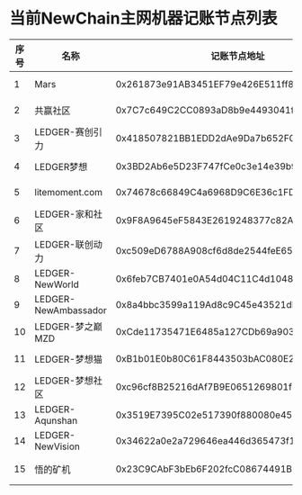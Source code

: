 # 当前NewChain主网机器记账节点列表

序号 |名称 | 记账节点地址 | RPC Url |  NewPay社群节点名  | 节点发起人地址
--|--|--|--|--|--
1| Mars | 0x261873e91AB3451EF79e426E511ff8F38A171AE7 | http://139.196.183.74:8801 | LEDGER-MARS | NEW182DMdixDNj8VjPugvmyBaqJpL9HDS41dXnv (0x0371bC4E5b58aDd8076467f87f9F8c9c929f60D3)
2| 共赢社区 | 0x7C7c649C2CC0893aD8b9e4493041f9Bd47aE241C | http://39.98.179.81:8801 |共赢社区LEDGER | NEW182YCQgk2326DuhWLyY24wu3YUvELJs4Z1yB (0xd21D7f86386B8Ee1679a35ab9a7Bc45A2aE163D0)
3| LEDGER-赛创引力 |  0x418507821BB1EDD2dAe9Da7b652F0CDb126547BE | http://39.98.209.170:8801 | LEDGER-赛创引力 |NEW182EwmrnP6amoLK8SZoFTBDks4zcDGvkBzPo (0x14Decb793333Ba4c1F58A5C85e1198892F48e1D9)
4| LEDGER梦想 |  0x3BD2Ab6e5D23F747fCe0c3e14e39b90dc0E2A4fa | http://47.105.218.77:8801 | LEDGER梦想 | NEW182bWJJU13noxKA4v57P12RX8wMZNREvU6GC (0xF668089D54FE1B9213FEd8812e91D5BfE5E466F7)
5| litemoment.com |  0x74678c66849C4a6968D9C6E36c1FDe1f142Fd00F | http://miner.litemoment.com:8801 |litemoment| NEW182bRGhdB4f6M3iE4jg9WFAp5zU8KmMPSpXt (0xf5749E1cc841de0E03C65D1b6b79b3A42976D54a)
6| LEDGER-家和社区 |  0x9F8A9645eF5843E2619248377c82A6Fee6d9168e | http://8.135.16.139:8801 | LEDGER-家和社区 | NEW182QUEQQjMsJBpNtAwV8tvFyebf1A7uqcdAk (0x7d5A908ab3e03219ADFF42A145817A425De8D8f5)
7| LEDGER-联创动力 |  0xc509eD6788A908cf6d8de2544feE65485cb01aaa | http://106.55.254.136:8801 |联创动力 | NEW182DEP9Q1kGnQuXRhnqDCgNjmE4GwAbK18ZG (0x0212a77f673d6057541a4348e2cA0fE95b7C2370)
8| LEDGER-NewWorld |  0x6feb7CB7401e0A54d04C11C4d10480DF74750818 | http://139.99.89.4:8801 |NewWorld | NEW182ZheiEbSBW3SbtETmXEgdG5X9GvFuLRun2 (0xE29D6518F7f891257195eFB2cd43929A9dDEbC52)
9| LEDGER-NewAmbassador |  0x8a4bbc3599a119Ad8c9C45e43521dbF1e803dC85 | http://51.79.167.42:8801 |NewAmbassador| NEW182YStpp1QTEJpERvCkjk9uNSb2pos6TEFss (0xD4DAcf9afcfd767Cb27515d529a4278a8eB46d25)
10| LEDGER-梦之巅MZD |  0xCde11735471E6485a127CDb69a903C451d572B10 | http://8.129.42.220:8801 |LEDGER-梦之巅MZD| NEW182T4rkR6hUbvxTCe7Q5SKZoBYGQRfX2iRkF (0x99d74C50f53001EfCe7A49A521aE4E97B3e89692)
11| LEDGER-梦想猫 |  0xB1b01E0b80C61F8443503bAC080E20c4115140FC | http://47.108.89.14:8801 |LEDGER-梦想猫| NEW182QRzywZvy6ivwmcATmvF6w4DycUYUZ4Up3 (0x7CeE8757B47772323a5c51e187734D17f37b5A70)
12| LEDGER-梦想社区 |  0xc96cf8B25216dAf7B9E0651269801fF40D57Aad1 | http://47.101.57.33:8801 | LEDGER-梦想社区 |NEW182YvLSze2T6JfFQASFQvTyJ4hodQTq3DuNt (0xda0B6E7FF20825f29d0bA19Ac435Fc776aF6D64d)
13| LEDGER-Aqunshan |  0x3519E7395C02e517390f880080e4529b384B80f2 | http://47.113.99.77:8801 |群山投资 | NEW182SfthvnfJsQGHeqmW5EV4Ww8hCxRrBNU1m (0x957f5D5cA8bA715BAFD93ba380E21112EA4C1f71)
14| LEDGER-NewVision | 0x34622a0e2a729646ea446d365473f14282F8c72e | http://IP:81.71.44.92:8801 | LEDGER-NewVision | NEW182MJUbTdBWpcTW8Gn8DgVJKCAM4si3MXpsd (0x5A99Df901E9B3Ab548eAE96b81953F618B63C807)
15| 悟的矿机 | 0x23C9CAbF3bEb6F202fcC08674491B46d0dee103E | http://IP:47.104.206.26:8801 | LEDGER-火牛社群 | NEW182X2A6boazjoUqwkWPamT4WouvfdhWtpPvw (0xc53508E55596Edeb6FF489867C637fFA8375C855)

